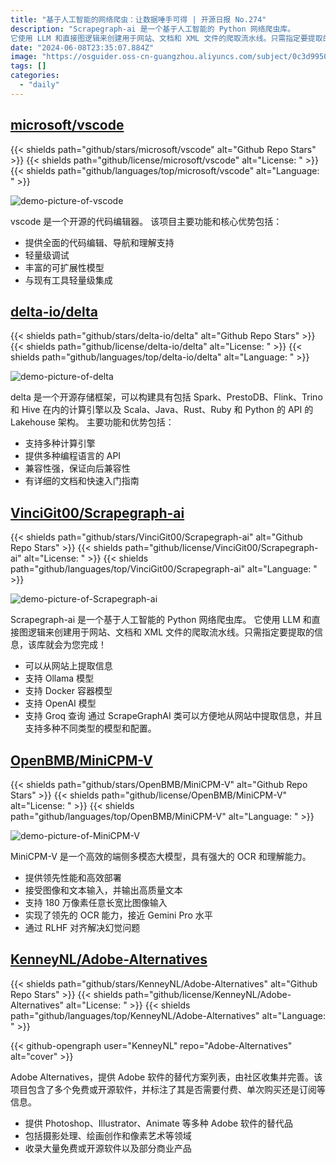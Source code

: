 ```yaml
---
title: "基于人工智能的网络爬虫：让数据唾手可得 | 开源日报 No.274"
description: "Scrapegraph-ai 是一个基于人工智能的 Python 网络爬虫库。
它使用 LLM 和直接图逻辑来创建用于网站、文档和 XML 文件的爬取流水线。只需指定要提取的信息，该库就会为您完成！"
date: "2024-06-08T23:35:07.884Z"
image: "https://osguider.oss-cn-guangzhou.aliyuncs.com/subject/0c3d9950fc385ee4793893ed4a906575.png"
tags: []
categories:
  - "daily"
---
```


## [microsoft/vscode](https://github.com/microsoft/vscode)

{{< shields path="github/stars/microsoft/vscode" alt="Github Repo Stars" >}} {{< shields path="github/license/microsoft/vscode" alt="License: " >}} {{< shields path="github/languages/top/microsoft/vscode" alt="Language: " >}}

![demo-picture-of-vscode](https://static.osguider.com/subject/github/microsoft/vscode/2a9d6e2f708d90f45a261f817bde9fbb.png)

vscode 是一个开源的代码编辑器。
该项目主要功能和核心优势包括：

- 提供全面的代码编辑、导航和理解支持
- 轻量级调试
- 丰富的可扩展性模型
- 与现有工具轻量级集成
  
## [delta-io/delta](https://github.com/delta-io/delta)

{{< shields path="github/stars/delta-io/delta" alt="Github Repo Stars" >}} {{< shields path="github/license/delta-io/delta" alt="License: " >}} {{< shields path="github/languages/top/delta-io/delta" alt="Language: " >}}

![demo-picture-of-delta](https://static.osguider.com/subject/github/delta-io/delta/ea8344e680a275db0bd357e430721256.png)

delta 是一个开源存储框架，可以构建具有包括 Spark、PrestoDB、Flink、Trino 和 Hive 在内的计算引擎以及 Scala、Java、Rust、Ruby 和 Python 的 API 的 Lakehouse 架构。
主要功能和优势包括：

- 支持多种计算引擎
- 提供多种编程语言的 API
- 兼容性强，保证向后兼容性
- 有详细的文档和快速入门指南
  
## [VinciGit00/Scrapegraph-ai](https://github.com/VinciGit00/Scrapegraph-ai)

{{< shields path="github/stars/VinciGit00/Scrapegraph-ai" alt="Github Repo Stars" >}} {{< shields path="github/license/VinciGit00/Scrapegraph-ai" alt="License: " >}} {{< shields path="github/languages/top/VinciGit00/Scrapegraph-ai" alt="Language: " >}}

![demo-picture-of-Scrapegraph-ai](https://static.osguider.com/subject/github/VinciGit00/Scrapegraph-ai/904b7cdfd793a1b0f25fc8f0a8e15ecf.png)

Scrapegraph-ai 是一个基于人工智能的 Python 网络爬虫库。
它使用 LLM 和直接图逻辑来创建用于网站、文档和 XML 文件的爬取流水线。只需指定要提取的信息，该库就会为您完成！

- 可以从网站上提取信息
- 支持 Ollama 模型
- 支持 Docker 容器模型
- 支持 OpenAI 模型
- 支持 Groq 查询
通过 ScrapeGraphAI 类可以方便地从网站中提取信息，并且支持多种不同类型的模型和配置。
  
## [OpenBMB/MiniCPM-V](https://github.com/OpenBMB/MiniCPM-V)

{{< shields path="github/stars/OpenBMB/MiniCPM-V" alt="Github Repo Stars" >}} {{< shields path="github/license/OpenBMB/MiniCPM-V" alt="License: " >}} {{< shields path="github/languages/top/OpenBMB/MiniCPM-V" alt="Language: " >}}

![demo-picture-of-MiniCPM-V](https://static.osguider.com/subject/github/OpenBMB/MiniCPM-V/32355497bdf7bfe6fae74dd8092df7ba.png)

MiniCPM-V 是一个高效的端侧多模态大模型，具有强大的 OCR 和理解能力。

- 提供领先性能和高效部署
- 接受图像和文本输入，并输出高质量文本
- 支持 180 万像素任意长宽比图像输入
- 实现了领先的 OCR 能力，接近 Gemini Pro 水平
- 通过 RLHF 对齐解决幻觉问题
  
## [KenneyNL/Adobe-Alternatives](https://github.com/KenneyNL/Adobe-Alternatives)

{{< shields path="github/stars/KenneyNL/Adobe-Alternatives" alt="Github Repo Stars" >}} {{< shields path="github/license/KenneyNL/Adobe-Alternatives" alt="License: " >}} {{< shields path="github/languages/top/KenneyNL/Adobe-Alternatives" alt="Language: " >}}

{{< github-opengraph user="KenneyNL" repo="Adobe-Alternatives" alt="cover" >}}

Adobe Alternatives，提供 Adobe 软件的替代方案列表，由社区收集并完善。该项目包含了多个免费或开源软件，并标注了其是否需要付费、单次购买还是订阅等信息。

- 提供 Photoshop、Illustrator、Animate 等多种 Adobe 软件的替代品
- 包括摄影处理、绘画创作和像素艺术等领域
- 收录大量免费或开源软件以及部分商业产品
  
